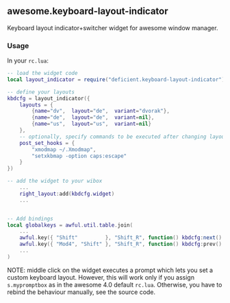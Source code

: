 ## awesome.keyboard-layout-indicator

Keyboard layout indicator+switcher widget for awesome window manager.


### Usage

In your `rc.lua`:

```lua
-- load the widget code
local layout_indicator = require("deficient.keyboard-layout-indicator")

-- define your layouts
kbdcfg = layout_indicator({
    layouts = {
        {name="dv",  layout="de",  variant="dvorak"},
        {name="de",  layout="de",  variant=nil},
        {name="us",  layout="us",  variant=nil}
    },
    -- optionally, specify commands to be executed after changing layout:
    post_set_hooks = {
        "xmodmap ~/.Xmodmap",
        "setxkbmap -option caps:escape"
    }
})

-- add the widget to your wibox
    ...
    right_layout:add(kbdcfg.widget)
    ...


-- Add bindings
local globalkeys = awful.util.table.join(
    ...
    awful.key({ "Shift"         }, "Shift_R", function() kbdcfg:next() end ),
    awful.key({ "Mod4", "Shift" }, "Shift_R", function() kbdcfg:prev() end ),
    ...
)
```

NOTE: middle click on the widget executes a prompt which lets you set a custom
keyboard layout. However, this will work only if you assign `s.mypromptbox` as
in the awesome 4.0 default `rc.lua`. Otherwise, you have to rebind the
behaviour manually, see the source code.
